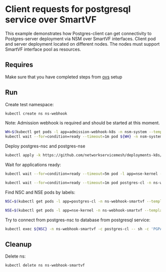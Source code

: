 # Client requests for postgresql service over SmartVF

This example demonstrates how Postgres-client can get connectivity to Postgres-server deployment via NSM over SmartVF interfaces.
Client pod and server deployment located on different nodes. The nodes must support SmartVF interface pool as resources.


## Requires

Make sure that you have completed steps from [ovs](../../ovs) setup

## Run

Create test namespace:
```bash
kubectl create ns ns-webhook
```

Note: Admission webhook is required and should be started at this moment.
```bash
WH=$(kubectl get pods -l app=admission-webhook-k8s -n nsm-system --template '{{range .items}}{{.metadata.name}}{{"\n"}}{{end}}')
kubectl wait --for=condition=ready --timeout=1m pod ${WH} -n nsm-system
```

Deploy postgres-nsc and postgres-nse
```bash
kubectl apply -k https://github.com/networkservicemesh/deployments-k8s/examples/features/webhook-smartvf?ref=8a4a918b3c99674d0f9bc998ae5a240d4a1c4cd9
```

Wait for applications ready:
```bash
kubectl wait --for=condition=ready --timeout=5m pod -l app=nse-kernel -n ns-webhook-smartvf
```
```bash
kubectl wait --for=condition=ready --timeout=1m pod postgres-cl -n ns-webhook-smartvf
```

Find NSC and NSE pods by labels:
```bash
NSC=$(kubectl get pods -l app=postgres-cl -n ns-webhook-smartvf --template '{{range .items}}{{.metadata.name}}{{"\n"}}{{end}}')
```
```bash
NSE=$(kubectl get pods -l app=nse-kernel -n ns-webhook-smartvf --template '{{range .items}}{{.metadata.name}}{{"\n"}}{{end}}')
```

Try to connect from postgres-nsc to database from postgresql service:
```bash
kubectl exec ${NSC} -n ns-webhook-smartvf -c postgres-cl -- sh -c 'PGPASSWORD=admin psql -h 172.16.1.100 -p 5432 -U admin test'
```

## Cleanup

Delete ns:
```bash
kubectl delete ns ns-webhook-smartvf
```
